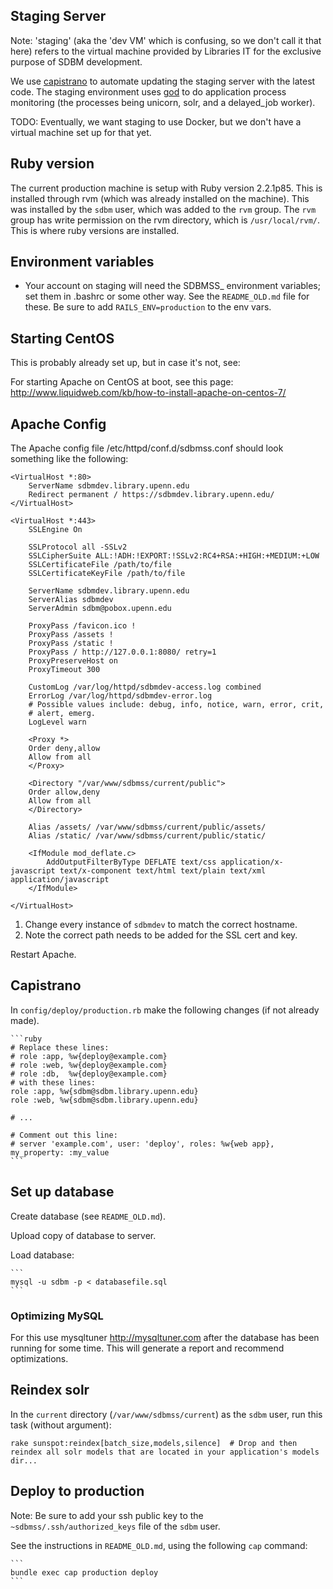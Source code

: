
Staging Server
--------------

Note: 'staging' (aka the 'dev VM' which is confusing, so we don't call
it that here) refers to the virtual machine provided by Libraries IT
for the exclusive purpose of SDBM development.

We use [capistrano](http://capistranorb.com/) to automate updating the
staging server with the latest code. The staging environment uses
[god](http://godrb.com/) to do application process monitoring (the
processes being unicorn, solr, and a delayed_job worker).

TODO: Eventually, we want staging to use Docker, but we don't have a
virtual machine set up for that yet.

## Ruby version

The current production machine is setup with Ruby version
2.2.1p85. This is installed through rvm (which was already installed
on the machine). This was installed by the `sdbm` user, which was
added to the `rvm` group. The `rvm` group has write permission on the
rvm directory, which is `/usr/local/rvm/`. This is where ruby versions
are installed.

## Environment variables

* Your account on staging will need the SDBMSS_ environment variables;
  set them in .bashrc or some other way. See the `README_OLD.md` file
  for these. Be sure to add `RAILS_ENV=production` to the env vars.

## Starting CentOS

This is probably already set up, but in case it's not, see:

For starting Apache on CentOS at boot, see this page:
<http://www.liquidweb.com/kb/how-to-install-apache-on-centos-7/>

## Apache Config

The Apache config file /etc/httpd/conf.d/sdbmss.conf should look
something like the following:

  ```
  <VirtualHost *:80>
      ServerName sdbmdev.library.upenn.edu
      Redirect permanent / https://sdbmdev.library.upenn.edu/
  </VirtualHost>

  <VirtualHost *:443>
      SSLEngine On

      SSLProtocol all -SSLv2
      SSLCipherSuite ALL:!ADH:!EXPORT:!SSLv2:RC4+RSA:+HIGH:+MEDIUM:+LOW
      SSLCertificateFile /path/to/file
      SSLCertificateKeyFile /path/to/file

      ServerName sdbmdev.library.upenn.edu
      ServerAlias sdbmdev
      ServerAdmin sdbm@pobox.upenn.edu

      ProxyPass /favicon.ico !
      ProxyPass /assets !
      ProxyPass /static !
      ProxyPass / http://127.0.0.1:8080/ retry=1
      ProxyPreserveHost on
      ProxyTimeout 300

      CustomLog /var/log/httpd/sdbmdev-access.log combined
      ErrorLog /var/log/httpd/sdbmdev-error.log
      # Possible values include: debug, info, notice, warn, error, crit,
      # alert, emerg.
      LogLevel warn

      <Proxy *>
      Order deny,allow
      Allow from all
      </Proxy>

      <Directory "/var/www/sdbmss/current/public">
      Order allow,deny
      Allow from all
      </Directory>

      Alias /assets/ /var/www/sdbmss/current/public/assets/
      Alias /static/ /var/www/sdbmss/current/public/static/

      <IfModule mod_deflate.c>
          AddOutputFilterByType DEFLATE text/css application/x-javascript text/x-component text/html text/plain text/xml application/javascript
      </IfModule>

  </VirtualHost>
  ```

1. Change every instance of `sdbmdev` to match the correct hostname.
2. Note the correct path needs to be added for the SSL cert and key.

Restart Apache.

## Capistrano

In `config/deploy/production.rb` make the following changes (if not
already made).

    ```ruby
    # Replace these lines:
    # role :app, %w{deploy@example.com}
    # role :web, %w{deploy@example.com}
    # role :db,  %w{deploy@example.com}
    # with these lines:
    role :app, %w{sdbm@sdbm.library.upenn.edu}
    role :web, %w{sdbm@sdbm.library.upenn.edu}

    # ...

    # Comment out this line:
    # server 'example.com', user: 'deploy', roles: %w{web app}, my_property: :my_value
    ```

## Set up database

Create database (see `README_OLD.md`).

Upload copy of database to server.

Load database:

    ```
    mysql -u sdbm -p < databasefile.sql
    ```

### Optimizing MySQL

For this use mysqltuner <http://mysqltuner.com> after the database has
been running for some time.  This will generate a report and recommend
optimizations.

## Reindex solr

In the `current` directory (`/var/www/sdbmss/current`) as the `sdbm`
user, run this task (without argument):

```
rake sunspot:reindex[batch_size,models,silence]  # Drop and then reindex all solr models that are located in your application's models dir...
```
## Deploy to production

Note: Be sure to add your ssh public key to the
`~sdbmss/.ssh/authorized_keys` file of the `sdbm` user.

See the instructions in `README_OLD.md`, using the following `cap`
command:

    ```
    bundle exec cap production deploy
    ```
